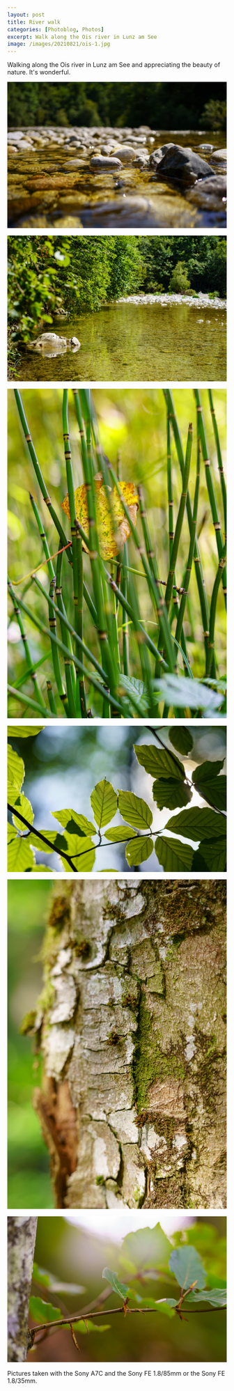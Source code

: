 ```yaml
---
layout: post
title: River walk
categories: [Photoblog, Photos]
excerpt: Walk along the Ois river in Lunz am See
image: /images/20210821/ois-1.jpg
---
```


Walking along the Ois river in Lunz am See and appreciating the beauty of nature. It's wonderful.

![Walk along the Ois river in Lunz am See](../images/20210821/ois-1.jpg)

![Walk along the Ois river in Lunz am See](../images/20210821/ois-2.jpg)

![Walk along the Ois river in Lunz am See](../images/20210821/ois-3.jpg)

![Walk along the Ois river in Lunz am See](../images/20210821/ois-4.jpg)

![Walk along the Ois river in Lunz am See](../images/20210821/ois-5.jpg)

![Walk along the Ois river in Lunz am See](../images/20210821/ois-6.jpg)

Pictures taken with the Sony A7C and the Sony FE 1.8/85mm or the Sony FE 1.8/35mm.

